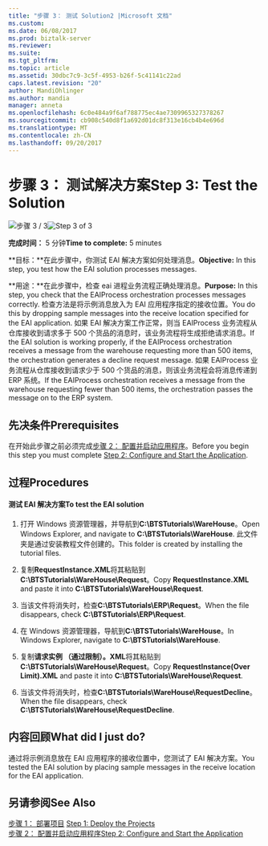 ```yaml
---
title: "步骤 3： 测试 Solution2 |Microsoft 文档"
ms.custom: 
ms.date: 06/08/2017
ms.prod: biztalk-server
ms.reviewer: 
ms.suite: 
ms.tgt_pltfrm: 
ms.topic: article
ms.assetid: 30dbc7c9-3c5f-4953-b26f-5c41141c22ad
caps.latest.revision: "20"
author: MandiOhlinger
ms.author: mandia
manager: anneta
ms.openlocfilehash: 6c0e484a9f6af788775ec4ae7309965327378267
ms.sourcegitcommit: cb908c540d8f1a692d01dc8f313e16cb4b4e696d
ms.translationtype: MT
ms.contentlocale: zh-CN
ms.lasthandoff: 09/20/2017
---
```

# <a name="step-3-test-the-solution"></a><span data-ttu-id="85838-102">步骤 3： 测试解决方案</span><span class="sxs-lookup"><span data-stu-id="85838-102">Step 3: Test the Solution</span></span>
<span data-ttu-id="85838-103">![步骤 3 / 3](../adapters-and-accelerators/adapter-oracle-database/media/step-3of3.gif "Step_3of3")</span><span class="sxs-lookup"><span data-stu-id="85838-103">![Step 3 of 3](../adapters-and-accelerators/adapter-oracle-database/media/step-3of3.gif "Step_3of3")</span></span>  
  
 <span data-ttu-id="85838-104">**完成时间：** 5 分钟</span><span class="sxs-lookup"><span data-stu-id="85838-104">**Time to complete:** 5 minutes</span></span>  
  
 <span data-ttu-id="85838-105">**目标：**在此步骤中，你测试 EAI 解决方案如何处理消息。</span><span class="sxs-lookup"><span data-stu-id="85838-105">**Objective:** In this step, you test how the EAI solution processes messages.</span></span>  
  
 <span data-ttu-id="85838-106">**用途：**在此步骤中，检查 eai 进程业务流程正确处理消息。</span><span class="sxs-lookup"><span data-stu-id="85838-106">**Purpose:** In this step, you check that the EAIProcess orchestration processes messages correctly.</span></span> <span data-ttu-id="85838-107">检查方法是将示例消息放入为 EAI 应用程序指定的接收位置。</span><span class="sxs-lookup"><span data-stu-id="85838-107">You do this by dropping sample messages into the receive location specified for the EAI application.</span></span> <span data-ttu-id="85838-108">如果 EAI 解决方案工作正常，则当 EAIProcess 业务流程从仓库接收到请求多于 500 个货品的消息时，该业务流程将生成拒绝请求消息。</span><span class="sxs-lookup"><span data-stu-id="85838-108">If the EAI solution is working properly, if the EAIProcess orchestration receives a message from the warehouse requesting more than 500 items, the orchestration generates a decline request message.</span></span> <span data-ttu-id="85838-109">如果 EAIProcess 业务流程从仓库接收到请求少于 500 个货品的消息，则该业务流程会将消息传递到 ERP 系统。</span><span class="sxs-lookup"><span data-stu-id="85838-109">If the EAIProcess orchestration receives a message from the warehouse requesting fewer than 500 items, the orchestration passes the message on to the ERP system.</span></span>  
  
## <a name="prerequisites"></a><span data-ttu-id="85838-110">先决条件</span><span class="sxs-lookup"><span data-stu-id="85838-110">Prerequisites</span></span>  
 <span data-ttu-id="85838-111">在开始此步骤之前必须完成[步骤 2： 配置并启动应用程序](../core/step-2-configure-and-start-the-application1.md)。</span><span class="sxs-lookup"><span data-stu-id="85838-111">Before you begin this step you must complete [Step 2: Configure and Start the Application](../core/step-2-configure-and-start-the-application1.md).</span></span>  
  
## <a name="procedures"></a><span data-ttu-id="85838-112">过程</span><span class="sxs-lookup"><span data-stu-id="85838-112">Procedures</span></span>  
  
#### <a name="to-test-the-eai-solution"></a><span data-ttu-id="85838-113">测试 EAI 解决方案</span><span class="sxs-lookup"><span data-stu-id="85838-113">To test the EAI solution</span></span>  
  
1.  <span data-ttu-id="85838-114">打开 Windows 资源管理器，并导航到**C:\BTSTutorials\WareHouse**。</span><span class="sxs-lookup"><span data-stu-id="85838-114">Open Windows Explorer, and navigate to **C:\BTSTutorials\WareHouse**.</span></span>  <span data-ttu-id="85838-115">此文件夹是通过安装教程文件创建的。</span><span class="sxs-lookup"><span data-stu-id="85838-115">This folder is created by installing the tutorial files.</span></span>  
  
2.  <span data-ttu-id="85838-116">复制**RequestInstance.XML**将其粘贴到**C:\BTSTutorials\WareHouse\Request**。</span><span class="sxs-lookup"><span data-stu-id="85838-116">Copy **RequestInstance.XML** and paste it into **C:\BTSTutorials\WareHouse\Request**.</span></span>  
  
3.  <span data-ttu-id="85838-117">当该文件将消失时，检查**C:\BTSTutorials\ERP\Request**。</span><span class="sxs-lookup"><span data-stu-id="85838-117">When the file disappears, check **C:\BTSTutorials\ERP\Request**.</span></span>  
  
4.  <span data-ttu-id="85838-118">在 Windows 资源管理器，导航到**C:\BTSTutorials\WareHouse**。</span><span class="sxs-lookup"><span data-stu-id="85838-118">In Windows Explorer, navigate to **C:\BTSTutorials\WareHouse**.</span></span>  
  
5.  <span data-ttu-id="85838-119">复制**请求实例 （通过限制）。XML**将其粘贴到**C:\BTSTutorials\WareHouse\Request**。</span><span class="sxs-lookup"><span data-stu-id="85838-119">Copy **RequestInstance(Over Limit).XML** and paste it into **C:\BTSTutorials\WareHouse\Request**.</span></span>  
  
6.  <span data-ttu-id="85838-120">当该文件将消失时，检查**C:\BTSTutorials\WareHouse\RequestDecline**。</span><span class="sxs-lookup"><span data-stu-id="85838-120">When the file disappears, check **C:\BTSTutorials\WareHouse\RequestDecline**.</span></span>  
  
## <a name="what-did-i-just-do"></a><span data-ttu-id="85838-121">内容回顾</span><span class="sxs-lookup"><span data-stu-id="85838-121">What did I just do?</span></span>  
 <span data-ttu-id="85838-122">通过将示例消息放在 EAI 应用程序的接收位置中，您测试了 EAI 解决方案。</span><span class="sxs-lookup"><span data-stu-id="85838-122">You tested the EAI solution by placing sample messages in the receive location for the EAI application.</span></span>  
  
## <a name="see-also"></a><span data-ttu-id="85838-123">另请参阅</span><span class="sxs-lookup"><span data-stu-id="85838-123">See Also</span></span>  
 <span data-ttu-id="85838-124">[步骤 1： 部署项目](../core/step-1-deploy-the-projects.md) </span><span class="sxs-lookup"><span data-stu-id="85838-124">[Step 1: Deploy the Projects](../core/step-1-deploy-the-projects.md) </span></span>  
 [<span data-ttu-id="85838-125">步骤 2： 配置并启动应用程序</span><span class="sxs-lookup"><span data-stu-id="85838-125">Step 2: Configure and Start the Application</span></span>](../core/step-2-configure-and-start-the-application1.md)